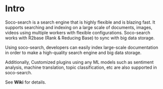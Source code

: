 # Intro

Soco-search is a search engine that is highly flexible and is blazing fast. It supports searching and indexing on a large scale of documents, images, videos using multiple workers with flexible configurations. Soco-search works with R2base (Rank & Reducing Base) to sync with big data storage.

Using soco-search, developers can easily index large-scale documentation in order to make a high-quality search engine and big data storage.

Additionally, Customized plugins using any ML models such as sentiment analysis, machine translation, topic classification, etc are also supported in soco-search.


See **Wiki** for details.
